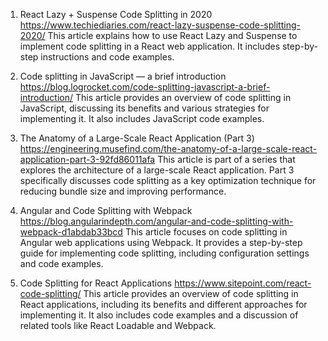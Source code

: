 

1. React Lazy + Suspense Code Splitting in 2020
https://www.techiediaries.com/react-lazy-suspense-code-splitting-2020/
This article explains how to use React Lazy and Suspense to implement code splitting in a React web application. It includes step-by-step instructions and code examples. 

2. Code splitting in JavaScript — a brief introduction
https://blog.logrocket.com/code-splitting-javascript-a-brief-introduction/
This article provides an overview of code splitting in JavaScript, discussing its benefits and various strategies for implementing it. It also includes JavaScript code examples. 

3. The Anatomy of a Large-Scale React Application (Part 3)
https://engineering.musefind.com/the-anatomy-of-a-large-scale-react-application-part-3-92fd86011afa
This article is part of a series that explores the architecture of a large-scale React application. Part 3 specifically discusses code splitting as a key optimization technique for reducing bundle size and improving performance. 

4. Angular and Code Splitting with Webpack
https://blog.angularindepth.com/angular-and-code-splitting-with-webpack-d1abdab33bcd
This article focuses on code splitting in Angular web applications using Webpack. It provides a step-by-step guide for implementing code splitting, including configuration settings and code examples. 

5. Code Splitting for React Applications
https://www.sitepoint.com/react-code-splitting/
This article provides an overview of code splitting in React applications, including its benefits and different approaches for implementing it. It also includes code examples and a discussion of related tools like React Loadable and Webpack.